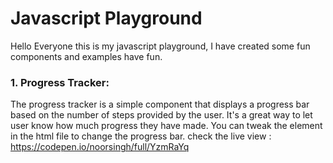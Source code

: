 # Javascript Playground

Hello Everyone this is my javascript playground, I have created some fun components and examples have fun.

### 1. Progress Tracker:

The progress tracker is a simple component that displays a progress bar based on the number of steps provided by the user. It's a great way to let user know how much progress they have made.
You can tweak the element in the html file to change the progress bar.
check the live view : https://codepen.io/noorsingh/full/YzmRaYq
